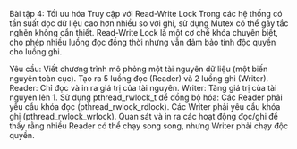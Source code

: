 Bài tập 4: Tối ưu hóa Truy cập với Read-Write Lock
Trong các hệ thống có tần suất đọc dữ liệu cao hơn nhiều so với ghi, sử dụng Mutex có thể gây tắc nghẽn không cần thiết. Read-Write Lock là một cơ chế khóa chuyên biệt, cho phép nhiều luồng đọc đồng thời nhưng vẫn đảm bảo tính độc quyền cho luồng ghi.

Yêu cầu:
Viết chương trình mô phỏng một tài nguyên dữ liệu (một biến nguyên toàn cục).
Tạo ra 5 luồng đọc (Reader) và 2 luồng ghi (Writer).
Reader: Chỉ đọc và in ra giá trị của tài nguyên.
Writer: Tăng giá trị của tài nguyên lên 1.
Sử dụng pthread_rwlock_t để đồng bộ hóa:
Các Reader phải yêu cầu khóa đọc (pthread_rwlock_rdlock).
Các Writer phải yêu cầu khóa ghi (pthread_rwlock_wrlock).
Quan sát và in ra các hoạt động đọc/ghi để thấy rằng nhiều Reader có thể chạy song song, nhưng Writer phải chạy độc quyền.